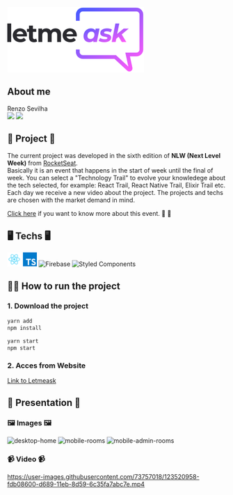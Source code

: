 ![logo](https://raw.githubusercontent.com/RenzoSev/letmeask/6197634c9829f71ef09bbf89263a7b734a5e374e/src/assets/images/logo.svg)
## About me
Renzo Sevilha
<br />
<a href="https://www.linkedin.com/in/renzo-sevilha/"><img src="https://img.shields.io/badge/linkedin-0077B5.svg?style=for-the-badge&logo=linkedin&logoColor=white"></a>
<a href="mailto:sevilharenzo@gmail.com"><img src="https://img.shields.io/badge/e‑mail-D14836.svg?style=for-the-badge&logo=GMail&logoColor=white"></a>

## 🎨 Project 🎨
The current project was developed in the sixth edition of __NLW (Next Level Week)__ from [RocketSeat](https://rocketseat.com.br/).
</br>
Basically it is an event that happens in the start of week until the final of week. 
You can select a "Technology Trail" to evolve your knowledege about the tech selected, for example: React Trail, React Native Trail, Elixir Trail etc.
</br>
Each day we receive a new video about the project. The projects and techs are chosen with the market demand in mind.

[Click here](https://nextlevelweek.com/) if you want to know more about this event. 🚀 🚀

## 🖥 Techs 🖥
<p display="flex">
<img height="32" width="32" src="https://raw.githubusercontent.com/github/explore/80688e429a7d4ef2fca1e82350fe8e3517d3494d/topics/react/react.png" alt="ReactJS"/>
<img heigth"32" width="32" src="https://raw.githubusercontent.com/github/explore/80688e429a7d4ef2fca1e82350fe8e3517d3494d/topics/typescript/typescript.png" alt="Typescript" />
<img heigth"32" width="32" src="https://jafapps.com.br/wp-content/uploads/2019/01/jafapps_.png" alt="Firebase"/>
<img heigth"32" width="32" src="https://styled-components.com/logo.png" alt="Styled Components" />
</p>

## 🏃‍♀️ How to run the project
### 1. Download the project
```
yarn add
npm install
```
```
yarn start
npm start
```
### 2. Acces from Website
[Link to Letmeask](https://letmeask-e3ce3.web.app)

## 💃 Presentation 💃 
### 🖼️ Images 🖼️
![desktop-home](https://user-images.githubusercontent.com/73757018/123520847-49aefb00-d689-11eb-92ca-5d9e531d61b9.png)
![mobile-rooms](https://user-images.githubusercontent.com/73757018/123520849-4d428200-d689-11eb-980e-1c416f5e67a8.png)
![mobile-admin-rooms](https://user-images.githubusercontent.com/73757018/123520854-503d7280-d689-11eb-9abd-ef905da82e62.png)
### 📹 Video 📹
https://user-images.githubusercontent.com/73757018/123520958-fdb08600-d689-11eb-8d59-6c35fa7abc7e.mp4

